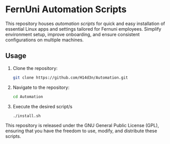 # FernUni Automation Scripts

This repository houses *automation scripts* for quick and easy installation of essential Linux apps and settings tailored for Fernuni employees. Simplify  environment setup, improve onboarding, and ensure consistent configurations on multiple machines.

## Usage

1. Clone the repository:
   ```bash
   git clone https://github.com/H14d3n/Automation.git

2. Navigate to the repository:
   ```bash
   cd Automation

3. Execute the desired script/s
   ```bash
   ./install.sh

This repository is released under the GNU General Public License (GPL), ensuring that you have the freedom to use, modify, and distribute these scripts.
